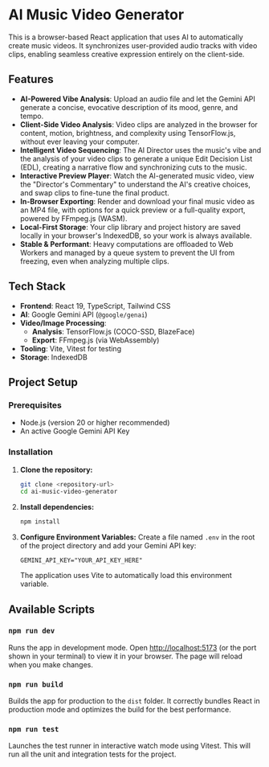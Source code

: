 # AI Music Video Generator

This is a browser-based React application that uses AI to automatically create music videos. It synchronizes user-provided audio tracks with video clips, enabling seamless creative expression entirely on the client-side.

## Features

- **AI-Powered Vibe Analysis**: Upload an audio file and let the Gemini API generate a concise, evocative description of its mood, genre, and tempo.
- **Client-Side Video Analysis**: Video clips are analyzed in the browser for content, motion, brightness, and complexity using TensorFlow.js, without ever leaving your computer.
- **Intelligent Video Sequencing**: The AI Director uses the music's vibe and the analysis of your video clips to generate a unique Edit Decision List (EDL), creating a narrative flow and synchronizing cuts to the music.
- **Interactive Preview Player**: Watch the AI-generated music video, view the "Director's Commentary" to understand the AI's creative choices, and swap clips to fine-tune the final product.
- **In-Browser Exporting**: Render and download your final music video as an MP4 file, with options for a quick preview or a full-quality export, powered by FFmpeg.js (WASM).
- **Local-First Storage**: Your clip library and project history are saved locally in your browser's IndexedDB, so your work is always available.
- **Stable & Performant**: Heavy computations are offloaded to Web Workers and managed by a queue system to prevent the UI from freezing, even when analyzing multiple clips.

## Tech Stack

- **Frontend**: React 19, TypeScript, Tailwind CSS
- **AI**: Google Gemini API (`@google/genai`)
- **Video/Image Processing**:
    - **Analysis**: TensorFlow.js (COCO-SSD, BlazeFace)
    - **Export**: FFmpeg.js (via WebAssembly)
- **Tooling**: Vite, Vitest for testing
- **Storage**: IndexedDB

## Project Setup

### Prerequisites

- Node.js (version 20 or higher recommended)
- An active Google Gemini API Key

### Installation

1.  **Clone the repository:**
    ```bash
    git clone <repository-url>
    cd ai-music-video-generator
    ```

2.  **Install dependencies:**
    ```bash
    npm install
    ```

3.  **Configure Environment Variables:**
    Create a file named `.env` in the root of the project directory and add your Gemini API key:
    ```
    GEMINI_API_KEY="YOUR_API_KEY_HERE"
    ```
    The application uses Vite to automatically load this environment variable.

## Available Scripts

### `npm run dev`

Runs the app in development mode. Open [http://localhost:5173](http://localhost:5173) (or the port shown in your terminal) to view it in your browser. The page will reload when you make changes.

### `npm run build`

Builds the app for production to the `dist` folder. It correctly bundles React in production mode and optimizes the build for the best performance.

### `npm run test`

Launches the test runner in interactive watch mode using Vitest. This will run all the unit and integration tests for the project.
